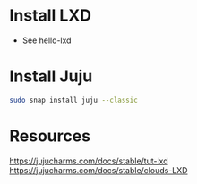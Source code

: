 # Install LXD
- See hello-lxd

# Install Juju
```bash
sudo snap install juju --classic
```


# Resources
https://jujucharms.com/docs/stable/tut-lxd
https://jujucharms.com/docs/stable/clouds-LXD

